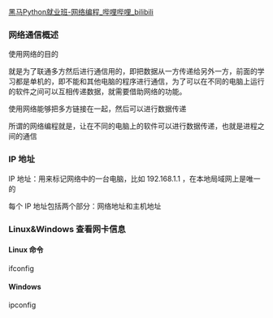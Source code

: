 [黑马Python就业班-网络编程_哔哩哔哩_bilibili](https://www.bilibili.com/video/BV164411E7VB/?spm_id_from=333.337.search-card.all.click&vd_source=4c0ecc73a7ed06609f30cb4e05cb32f5)

### 网络通信概述

使用网络的目的

就是为了联通多方然后进行通信用的，即把数据从一方传递给另外一方，前面的学习都是单机的，即不能和其他电脑的程序进行通信，为了可以在不同的电脑上运行的软件之间可以互相传递数据，就需要借助网络的功能。

使用网络能够把多方链接在一起，然后可以进行数据传递

所谓的网络编程就是，让在不同的电脑上的软件可以进行数据传递，也就是进程之间的通信

### IP 地址

IP 地址：用来标记网络中的一台电脑，比如 192.168.1.1 ，在本地局域网上是唯一的

每个 IP 地址包括两个部分：网络地址和主机地址

### Linux&Windows 查看网卡信息

#### Linux 命令

ifconfig 

#### Windows 

ipconfig 

